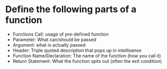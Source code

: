 # Define the following parts of a function

- Functions Call: usage of pre-defined function
- Parameter: What can/should be passed
- Argument: what is actually passed
- Header: Triple quoted description that pops up in intellisense
- Function Name/Declaration: The name of the function (how you call it)
- Return Statement: What the function spits out (often the exit condition)
